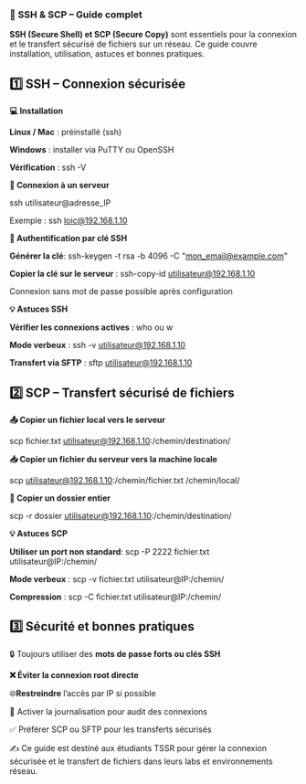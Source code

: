 ### 🔐 SSH & SCP – Guide complet

**SSH (Secure Shell) et SCP (Secure Copy)** sont essentiels pour la connexion et le transfert sécurisé de fichiers sur un réseau. Ce guide couvre installation, utilisation, astuces et bonnes pratiques.

## 1️⃣ SSH – Connexion sécurisée

**💻 Installation**

**Linux / Mac** : préinstallé (ssh)

**Windows** : installer via PuTTY ou OpenSSH

**Vérification** : ssh -V

**🔗 Connexion à un serveur**

ssh utilisateur@adresse_IP

Exemple : ssh loic@192.168.1.10

**🔑 Authentification par clé SSH**

**Générer la clé**: ssh-keygen -t rsa -b 4096 -C "mon_email@example.com"

**Copier la clé sur le serveur** : ssh-copy-id utilisateur@192.168.1.10

Connexion sans mot de passe possible après configuration

**💡 Astuces SSH**

**Vérifier les connexions actives** : who ou w

**Mode verbeux** : ssh -v utilisateur@192.168.1.10

**Transfert via SFTP** : sftp utilisateur@192.168.1.10


## 2️⃣ SCP – Transfert sécurisé de fichiers

**📤 Copier un fichier local vers le serveur**

scp fichier.txt utilisateur@192.168.1.10:/chemin/destination/

**📥 Copier un fichier du serveur vers la machine locale**

scp utilisateur@192.168.1.10:/chemin/fichier.txt /chemin/local/

**📂 Copier un dossier entier**

scp -r dossier utilisateur@192.168.1.10:/chemin/destination/

**💡 Astuces SCP**

**Utiliser un port non standard**: scp -P 2222 fichier.txt utilisateur@IP:/chemin/

**Mode verbeux** : scp -v fichier.txt utilisateur@IP:/chemin/

**Compression** : scp -C fichier.txt utilisateur@IP:/chemin/

## 3️⃣ Sécurité et bonnes pratiques

🔒 Toujours utiliser des **mots de passe forts ou clés SSH**

**❌ Éviter la connexion root directe**

🌐**Restreindre** l’accès par IP si possible

📝 Activer la journalisation pour audit des connexions

✅ Préférer SCP ou SFTP pour les transferts sécurisés

✍️ Ce guide est destiné aux étudiants TSSR pour gérer la connexion sécurisée et le transfert de fichiers dans leurs labs et environnements réseau.
